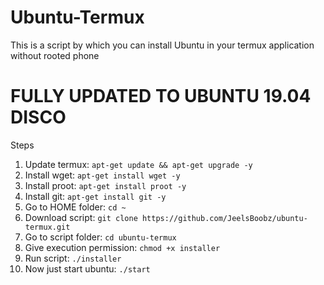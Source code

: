 # Ubuntu-Termux
This is a script by which you can install Ubuntu in your termux application without rooted phone

# FULLY UPDATED TO UBUNTU 19.04 DISCO

Steps
<ol>
<li>Update termux: <code>apt-get update && apt-get upgrade -y</code></li>
<li>Install wget: <code>apt-get install wget -y</code></li>
<li>Install proot: <code>apt-get install proot -y</code></li>
<li>Install git: <code>apt-get install git -y</code></li>
<li>Go to HOME folder: <code>cd ~</code></li>
<li>Download script: <code>git clone https://github.com/JeelsBoobz/ubuntu-termux.git</code></li>
<li>Go to script folder: <code>cd ubuntu-termux</code></li>
<li>Give execution permission: <code>chmod +x installer</code></li>
<li>Run script: <code>./installer</code></li>
<li>Now just start ubuntu: <code>./start</code></li>
</ol>
